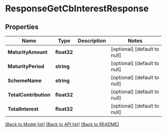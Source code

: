 # ResponseGetCbInterestResponse

## Properties
Name | Type | Description | Notes
------------ | ------------- | ------------- | -------------
**MaturityAmount** | **float32** |  | [optional] [default to null]
**MaturityPeriod** | **string** |  | [optional] [default to null]
**SchemeName** | **string** |  | [optional] [default to null]
**TotalContribution** | **float32** |  | [optional] [default to null]
**TotalInterest** | **float32** |  | [optional] [default to null]

[[Back to Model list]](../README.md#documentation-for-models) [[Back to API list]](../README.md#documentation-for-api-endpoints) [[Back to README]](../README.md)


